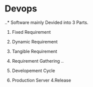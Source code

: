 # Devops
..* Software mainly Devided into 3 Parts.

1. Fixed Requirement

2. Dynamic Requirement

3. Tangible Requirement

1. Requirement Gathering
..
2. Developement Cycle
3. Production Server
4.Release
